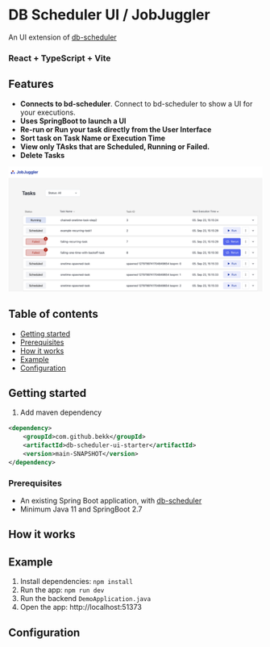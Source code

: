 # DB Scheduler UI / JobJuggler

An UI extension of [db-scheduler](https://github.com/kagkarlsson/db-scheduler)

### React + TypeScript + Vite

## Features

* **Connects to bd-scheduler**. Connect to bd-scheduler to show a UI for your executions.
* **Uses SpringBoot to launch a UI**
* **Re-run or Run your task directly from the User Interface**
* **Sort task on Task Name or Execution Time**
* **View only TAsks that are Scheduled, Running or Failed.**
* **Delete Tasks**

![Screenshot](Screenshot.png)

## Table of contents

* [Getting started](#getting-started)
* [Prerequisites](#prerequisites)
* [How it works](#how-it-works)
* [Example](#example)
* [Configuration](#configuration)


## Getting started

1. Add maven dependency
```xml
<dependency>
    <groupId>com.github.bekk</groupId>
    <artifactId>db-scheduler-ui-starter</artifactId>
    <version>main-SNAPSHOT</version>
</dependency>
```
### Prerequisites

* An existing Spring Boot application, with [db-scheduler](https://github.com/kagkarlsson/db-scheduler)
* Minimum Java 11 and SpringBoot 2.7

## How it works


## Example

1. Install dependencies: `npm install`
2. Run the app: `npm run dev`
3. Run the backend `DemoApplication.java`
4. Open the app: http://localhost:51373


## Configuration